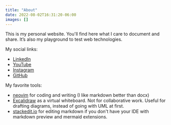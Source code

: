 ```yaml
---
title: "About"
date: 2022-08-02T16:31:20-06:00
images: []
---
```


This is my personal website. You'll find here what I care to document and share. It’s also my playground to test web technologies.

My social links:

- <a href="https://www.linkedin.com/in/martinschaer/" target="_blank">LinkedIn</a>
- <a href="https://www.youtube.com/user/martinco06" target="_blank">YouTube</a>
- <a href="https://www.instagram.com/martinschaer/" target="_blank">Instagram</a>
- <a href="https://github.com/martinschaer/" target="_blank">GitHub</a>

My favorite tools:

- [neovim](https://neovim.io/) for coding and writing (I like markdown better than docx)
- [Excalidraw](excalidraw.com/) as a virtual whiteboard. Not for collaborative work. Useful for drafting diagrams, instead of going with UML at first.
- [stackedit.io](https://stackedit.io) for editing markdown if you don't have your IDE with markdown preview and mermaid extensions.

